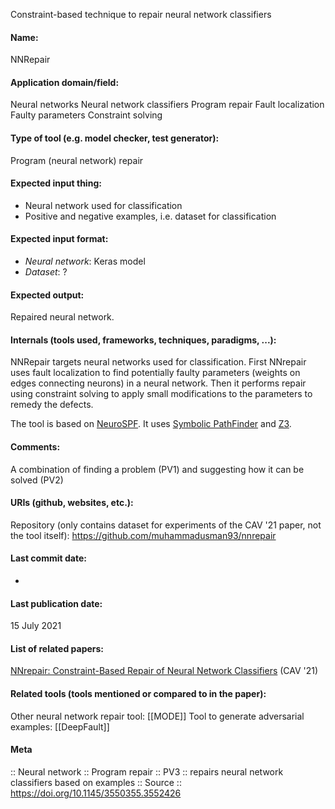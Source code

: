 Constraint-based technique to repair neural network classifiers

#### Name:
NNRepair

#### Application domain/field:
Neural networks
Neural network classifiers
Program repair
Fault localization
Faulty parameters
Constraint solving

#### Type of tool (e.g. model checker, test generator):
Program (neural network) repair

#### Expected input thing:
- Neural network used for classification
- Positive and negative examples, i.e. dataset for classification

#### Expected input format:
- *Neural network*: Keras model
- *Dataset*: ?

#### Expected output:
Repaired neural network.

#### Internals (tools used, frameworks, techniques, paradigms, ...):
NNRepair targets neural networks used for classification.
First NNrepair uses fault localization to find potentially faulty parameters (weights on edges connecting neurons) in a neural network. Then it performs repair using constraint solving to apply small modifications to the parameters to remedy the defects.

The tool is based on [NeuroSPF](NeuroSPF.md). It uses [Symbolic PathFinder](SPF.md) and [Z3](Solvers/SMT/Z3.md).

#### Comments:
A combination of finding a problem (PV1) and suggesting how it can be solved (PV2)

#### URIs (github, websites, etc.):
Repository (only contains dataset for experiments of the CAV '21 paper, not the tool itself): https://github.com/muhammadusman93/nnrepair

#### Last commit date:
-

#### Last publication date:
15 July 2021

#### List of related papers:
[NNrepair: Constraint-Based Repair of Neural Network Classifiers](https://doi.org/10.1007/978-3-030-81685-8_1) (CAV '21)

#### Related tools (tools mentioned or compared to in the paper):
Other neural network repair tool: [[MODE]]
Tool to generate adversarial examples: [[DeepFault]]

#### Meta
:: Neural network
:: Program repair
:: PV3 :: repairs neural network classifiers based on examples
:: Source :: https://doi.org/10.1145/3550355.3552426
